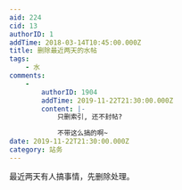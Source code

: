 ```yaml
---
aid: 224
cid: 13
authorID: 1
addTime: 2018-03-14T10:45:00.000Z
title: 删除最近两天的水帖
tags:
    - 水
comments:
    -
        authorID: 1904
        addTime: 2019-11-22T21:30:00.000Z
        content: |-
            只删索引, 还不封帖?

            不带这么搞的啊~
date: 2019-11-22T21:30:00.000Z
category: 站务
---
```


最近两天有人搞事情，先删除处理。
